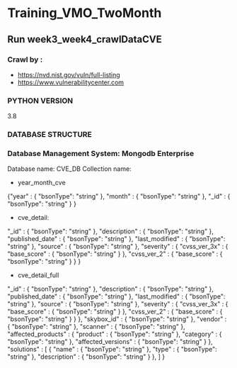 # Training_VMO_TwoMonth

## Run week3_week4_crawlDataCVE

### Crawl by : 
- https://nvd.nist.gov/vuln/full-listing 
- https://www.vulnerabilitycenter.com

### PYTHON VERSION
3.8

### DATABASE STRUCTURE

### Database Management System: Mongodb Enterprise 
Database name: CVE_DB
Collection name: 
- year_month_cve

{"year" : { "bsonType": "string" }, "month" : { "bsonType": "string" }, "_id" : { "bsonType": "string" } }
- cve_detail:

"_id" : { "bsonType": "string" },
"description" : { "bsonType": "string" },
"published_date" : { "bsonType": "string" },
"last_modified" : { "bsonType": "string" },
"source" : { "bsonType": "string" },
"severity" : {
	"cvss_ver_3x" : {
	    "base_score" : { "bsonType": "string" }
	},
	"cvss_ver_2" : {
	    "base_score" : { "bsonType": "string" }
	}
}

- cve_detail_full

"_id" : { "bsonType": "string" },
"description" : { "bsonType": "string" },
"published_date" : { "bsonType": "string" },
"last_modified" : { "bsonType": "string" },
"source" : { "bsonType": "string" },
"severity" : {
	"cvss_ver_3x" : {
	    "base_score" : { "bsonType": "string" }
	},
	"cvss_ver_2" : {
	    "base_score" : { "bsonType": "string" }
	}
},
"skybox_id" : { "bsonType": "string" },
"vendor" : { "bsonType": "string" },
"scanner" : { "bsonType": "string" },
"affected_products" : {
    "product" : { "bsonType": "string" },
    "category" : { "bsonType": "string" },
    "affected_versions" : { "bsonType": "string" }
},
"solutions" : [
    {
        "name" : { "bsonType": "string" },
        "type" : { "bsonType": "string" },
        "description" : { "bsonType": "string" }
    },
]
}


